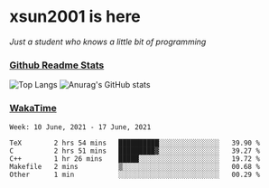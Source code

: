# xsun2001 is here

*Just a student who knows a little bit of programming*

### [Github Readme Stats](https://github.com/anuraghazra/github-readme-stats)

![Top Langs](https://github-readme-stats.vercel.app/api/top-langs/?username=xsun2001&layout=compact&theme=radical) ![Anurag's GitHub stats](https://github-readme-stats.vercel.app/api?username=xsun2001&show_icons=true&theme=radical)

### [WakaTime](https://wakatime.com)

<!--START_SECTION:waka-->
```text
Week: 10 June, 2021 - 17 June, 2021

TeX        2 hrs 54 mins   ██████████░░░░░░░░░░░░░░░   39.90 % 
C          2 hrs 51 mins   █████████▓░░░░░░░░░░░░░░░   39.27 % 
C++        1 hr 26 mins    █████░░░░░░░░░░░░░░░░░░░░   19.72 % 
Makefile   2 mins          ▒░░░░░░░░░░░░░░░░░░░░░░░░   00.68 % 
Other      1 min           ░░░░░░░░░░░░░░░░░░░░░░░░░   00.29 % 
```
<!--END_SECTION:waka-->
